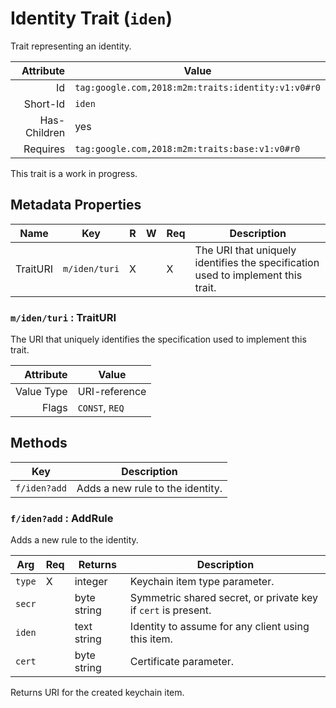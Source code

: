 # Identity Trait (`iden`)


Trait representing an identity.

| Attribute | Value |
|----:|-------------|
|  Id | `tag:google.com,2018:m2m:traits:identity:v1:v0#r0` |
| Short-Id | `iden` |
| Has-Children | yes |
| Requires | `tag:google.com,2018:m2m:traits:base:v1:v0#r0`|

 This trait is a work in progress.

## Metadata Properties

| Name |  Key | R | W |  Req |  Description |
|-----|---|----|----|----|----|
| TraitURI | `m/iden/turi` | X |   | X | The URI that uniquely identifies the specification used to implement this trait. |

### `m/iden/turi` : TraitURI

The URI that uniquely identifies the specification used to implement this trait.

| Attribute | Value |
|----:|-------------|
| Value Type | URI-reference |
| Flags | `CONST`, `REQ`|



## Methods

| Key | Description |
|-----|-------------|
| `f/iden?add` | Adds a new rule to the identity. |

### `f/iden?add` : AddRule

Adds a new rule to the identity.

| Arg | Req | Returns | Description |
|-----|-----|---------|-------------|
| `type` | X | integer | Keychain item type parameter. |
| `secr` |  | byte string | Symmetric shared secret, or private key if `cert` is present. |
| `iden` |  | text string | Identity to assume for any client using this item. |
| `cert` |  | byte string | Certificate parameter. |


Returns URI for the created keychain item.
